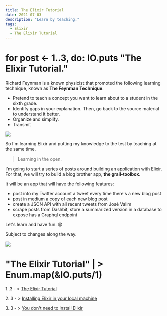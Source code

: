 ```yaml
---
title: The Elixir Tutorial
date: 2021-07-03
description: "Learn by teaching."
tags:
  - Elixir
  - The Elixir Tutorial
---
```


# for post <- 1..3, do: IO.puts "The Elixir Tutorial." 

Richard Feynman is a known physicist that promoted the following learning technique, known as **The Feynman Technique**.

- Pretend to teach a concept you want to learn about to a student in the sixth grade.
- Identify gaps in your explanation. Then, go back to the source material to understand it better.
- Organize and simplify.
- Transmit 

![](https://media.giphy.com/media/l2R06HpuWmc3pnBks/giphy.gif)

So I'm learning Elixir and putting my knowledge to the test by teaching at the same time. 

> Learning in the open.

I'm going to start a series of posts around building an application with Elixir. For that, we will try to build a blog brother app, **the grail-toolbox**.

It will be an app that will have the following features:

- post into my Twitter account a tweet every time there's a new blog post
- post in medium a copy of each new blog post
- create a JSON API with all recent tweets from José Valim
- scrape posts from Dashbit, store a summarized version in a database to expose has a Graphql endpoint

Let's learn and have fun. 😎

Subject to changes along the way. 

![](https://media.giphy.com/media/03L3XIy2uKaLE5TIfG/giphy.gif)

# "The Elixir Tutorial" | > Enum.map(&IO.puts/1)

1..3 - > [The Elixir Tutorial](https://elixirgraildiary.com/posts/2021-07-03-the-elixir-tutorial/)

2..3 - > [Installing Elixir in your local machine](https://elixirgraildiary.com/posts/2021-07-04-elixir-tutorial-install-elixir/)

3..3 - > [You don't need to install Elixir](https://elixirgraildiary.com/posts/2021-07-05-elixir-tutorial-elixir-in-a-box/)
